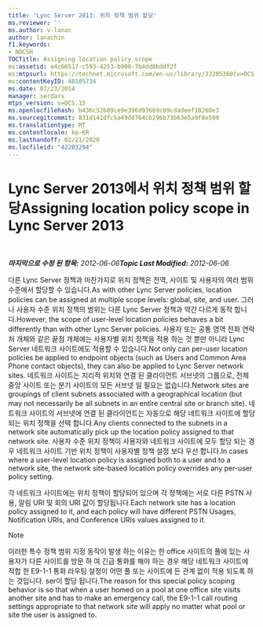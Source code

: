 ```yaml
---
title: 'Lync Server 2013: 위치 정책 범위 할당'
ms.reviewer: ''
ms.author: v-lanac
author: lanachin
f1.keywords:
- NOCSH
TOCTitle: Assigning location policy scope
ms:assetid: e4c66517-c593-4253-b900-7b4dd8bddf2f
ms:mtpsurl: https://technet.microsoft.com/en-us/library/JJ205360(v=OCS.15)
ms:contentKeyID: 48185734
ms.date: 07/23/2014
manager: serdars
mtps_version: v=OCS.15
ms.openlocfilehash: b436c52b89ce9e396d93669c09cdadeef10260e3
ms.sourcegitcommit: 831d141dfc5a49dd764cb296b73b63e5a9f8e599
ms.translationtype: MT
ms.contentlocale: ko-KR
ms.lasthandoff: 02/21/2020
ms.locfileid: "42203294"
---
```

<div data-xmlns="http://www.w3.org/1999/xhtml">

<div class="topic" data-xmlns="http://www.w3.org/1999/xhtml" data-msxsl="urn:schemas-microsoft-com:xslt" data-cs="https://msdn.microsoft.com/">

<div data-asp="https://msdn2.microsoft.com/asp">

# <a name="assigning-location-policy-scope-in-lync-server-2013"></a><span data-ttu-id="f48bf-102">Lync Server 2013에서 위치 정책 범위 할당</span><span class="sxs-lookup"><span data-stu-id="f48bf-102">Assigning location policy scope in Lync Server 2013</span></span>

</div>

<div id="mainSection">

<div id="mainBody">

<span> </span>

<span data-ttu-id="f48bf-103">_**마지막으로 수정 된 항목:** 2012-06-06_</span><span class="sxs-lookup"><span data-stu-id="f48bf-103">_**Topic Last Modified:** 2012-06-06_</span></span>

<span data-ttu-id="f48bf-104">다른 Lync Server 정책과 마찬가지로 위치 정책은 전역, 사이트 및 사용자의 여러 범위 수준에서 할당할 수 있습니다.</span><span class="sxs-lookup"><span data-stu-id="f48bf-104">As with other Lync Server policies, location policies can be assigned at multiple scope levels: global, site, and user.</span></span> <span data-ttu-id="f48bf-105">그러나 사용자 수준 위치 정책의 범위는 다른 Lync Server 정책과 약간 다르게 동작 합니다.</span><span class="sxs-lookup"><span data-stu-id="f48bf-105">However, the scope of user-level location policies behaves a bit differently than with other Lync Server policies.</span></span> <span data-ttu-id="f48bf-106">사용자 또는 공통 영역 전화 연락처 개체와 같은 끝점 개체에는 사용자별 위치 정책을 적용 하는 것 뿐만 아니라 Lync Server 네트워크 사이트에도 적용할 수 있습니다.</span><span class="sxs-lookup"><span data-stu-id="f48bf-106">Not only can per-user location policies be applied to endpoint objects (such as Users and Common Area Phone contact objects), they can also be applied to Lync Server network sites.</span></span> <span data-ttu-id="f48bf-107">네트워크 사이트는 지리적 위치와 연결 된 클라이언트 서브넷의 그룹으로, 전체 중앙 사이트 또는 분기 사이트의 모든 서브넷 일 필요는 없습니다.</span><span class="sxs-lookup"><span data-stu-id="f48bf-107">Network sites are groupings of client subnets associated with a geographical location (but may not necessarily be all subnets in an entire central site or branch site).</span></span> <span data-ttu-id="f48bf-108">네트워크 사이트의 서브넷에 연결 된 클라이언트는 자동으로 해당 네트워크 사이트에 할당 되는 위치 정책을 선택 합니다.</span><span class="sxs-lookup"><span data-stu-id="f48bf-108">Any clients connected to the subnets in a network site automatically pick up the location policy assigned to that network site.</span></span> <span data-ttu-id="f48bf-109">사용자 수준 위치 정책이 사용자와 네트워크 사이트에 모두 할당 되는 경우 네트워크 사이트 기반 위치 정책이 사용자별 정책 설정 보다 우선 합니다.</span><span class="sxs-lookup"><span data-stu-id="f48bf-109">In cases where a user-level location policy is assigned both to a user and to a network site, the network site-based location policy overrides any per-user policy setting.</span></span>

<span data-ttu-id="f48bf-110">각 네트워크 사이트에는 위치 정책이 할당되어 있으며 각 정책에는 서로 다른 PSTN 사용, 알림 URI 및 회의 URI 값이 할당됩니다.</span><span class="sxs-lookup"><span data-stu-id="f48bf-110">Each network site has a location policy assigned to it, and each policy will have different PSTN Usages, Notification URIs, and Conference URIs values assigned to it.</span></span>

<div>


> [!NOTE]  
> <span data-ttu-id="f48bf-111">이러한 특수 정책 범위 지정 동작이 발생 하는 이유는 한 office 사이트의 풀에 있는 사용자가 다른 사이트를 방문 하 여 긴급 통화를 해야 하는 경우 해당 네트워크 사이트에 적합 한 E9-1-1 통화 라우팅 설정이 어떤 풀 또는 사이트에 든 관계 없이 적용 되도록 하는 것입니다. ser이 할당 됩니다.</span><span class="sxs-lookup"><span data-stu-id="f48bf-111">The reason for this special policy scoping behavior is so that when a user homed on a pool at one office site visits another site and has to make an emergency call, the E9-1-1 call routing settings appropriate to that network site will apply no matter what pool or site the user is assigned to.</span></span>



</div>

</div>

<span> </span>

</div>

</div>

</div>

